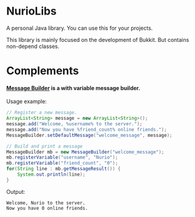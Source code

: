 # NurioLibs
A personal Java library. You can use this for your projects.

This library is mainly focused on the development of Bukkit. But contains non-depend classes.

# Complements

#### [Message Builder](https://github.com/xXNurioXx/NLibrary/blob/master/src/main/java/me/xxnurioxx/libs/messages/MessageBuilder.java "Message Builder") is a with variable message builder.
Usage example:
```java
// Register a new message.
ArrayList<String> message = new ArrayList<String>();
message.add("Welcome, %username% to the server.");
message.add("Now you have %friend_count% online friends.");
MessageBuilder.setDefaultMessage("welcome_message", message);

// Build and print a message
MessageBuilder mb = new MessageBuilder("welcome_message");
mb.registerVariable("username", "Nurio");
mb.registerVariable("friend_count", "0");
for(String line : mb.getMessageResult()) {
	System.out.println(line);
}
```
Output:
```text
Welcome, Nurio to the server.
Now you have 0 online friends.
```
